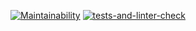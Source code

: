 [![Maintainability](https://api.codeclimate.com/v1/badges/31369d582f7b0a0af38a/maintainability)](https://codeclimate.com/github/Acemore/YLab_University_python_intensive_project_tests/maintainability)
[![tests-and-linter-check](https://github.com/Acemore/YLab_University_python_intensive_project_tests/actions/workflows/tests_and_linter.yml/badge.svg?branch=main)](https://github.com/Acemore/YLab_University_python_intensive_project_tests/actions/workflows/tests_and_linter.yml)
